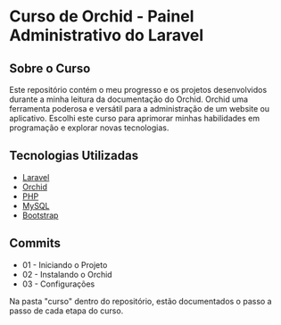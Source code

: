 # Curso de Orchid - Painel Administrativo do Laravel

## Sobre o Curso
Este repositório contém o meu progresso e os projetos desenvolvidos durante a minha leitura da documentação do Orchid. Orchid uma ferramenta poderosa e versátil para a administração de um website ou aplicativo. Escolhi este curso para aprimorar minhas habilidades em programação e explorar novas tecnologias.

## Tecnologias Utilizadas
- [Laravel](https://laravel.com/)
- [Orchid](https://orchid.software/en/)
- [PHP](https://www.php.net/)
- [MySQL](https://www.mysql.com/)
- [Bootstrap](https://getbootstrap.com/)

## Commits
- 01 - Iniciando o Projeto
- 02 - Instalando o Orchid
- 03 - Configurações

Na pasta "curso" dentro do repositório, estão documentados o passo a passo de cada etapa do curso.